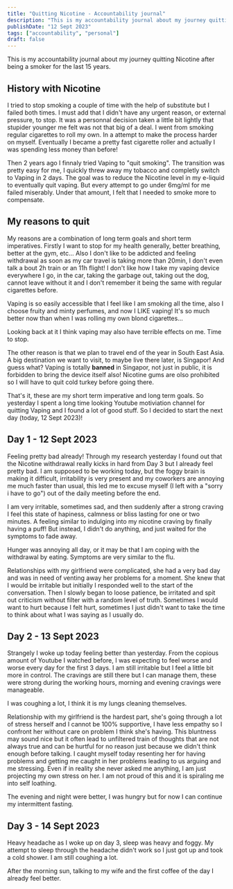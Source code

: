 ```yaml
---
title: "Quitting Nicotine - Accountability journal"
description: "This is my accountability journal about my journey quitting Nicotine after being a smoker for the last 15 years..."
publishDate: "12 Sept 2023"
tags: ["accountability", "personal"]
draft: false
---
```


This is my accountability journal about my journey quitting Nicotine after being a smoker for the last 15 years.

## History with Nicotine

I tried to stop smoking a couple of time with the help of substitute but I failed both times. I must add that I didn't have any urgent reason, or external pressure, to stop. It was a personnal decision taken a little bit lightly that stupider younger me felt was not that big of a deal. I went from smoking regular cigarettes to roll my own. In a attempt to make the process harder on myself. Eventually I became a pretty fast cigarette roller and actually I was spending less money than before!

Then 2 years ago I finnaly tried Vaping to "quit smoking". The transition was pretty easy for me, I quickly threw away my tobacco and completly switch to Vaping in 2 days. The goal was to reduce the Nicotine level in my e-liquid to eventually quit vaping. But every attempt to go under 6mg/ml for me failed miserably. Under that amount, I felt that I needed to smoke more to compensate.

## My reasons to quit

My reasons are a combination of long term goals and short term imperatives. Firstly I want to stop for my health generally, better breathing, better at the gym, etc... Also I don't like to be addicted and feeling withdrawal as soon as my car travel is taking more than 20min, I don't even talk a bout 2h train or an 11h flight! I don't like how I take my vaping device everywhere I go, in the car, taking the garbage out, taking out the dog, cannot leave without it and I don't remember it being the same with regular cigarettes before.

Vaping is so easily accessible that I feel like I am smoking all the time, also I choose fruity and minty perfumes, and now I LIKE vaping! It's so much better now than when I was rolling my own blond cigarettes...

Looking back at it I think vaping may also have terrible effects on me. Time to stop.

The other reason is that we plan to travel end of the year in South East Asia. A big destination we want to visit, to maybe live there later, is Singapor! And guess what? Vaping is totally **banned** in Singapor, not just in public, it is forbidden to bring the device itself also! Nicotine gums are olso prohibited so I will have to quit cold turkey before going there.

That's it, these are my short term imperative and long term goals. So yesterday I spent a long time looking Youtube motiviation channel for quitting Vaping and I found a lot of good stuff. So I decided to start the next day (today, 12 Sept 2023)!

## Day 1 - 12 Sept 2023

Feeling pretty bad already! Through my research yesterday I found out that the Nicotine withdrawal really kicks in hard from Day 3 but I already feel pretty bad. I am supposed to be working today, but the foggy brain is making it difficult, irritability is very present and my coworkers are annoying me much faster than usual, this led me to excuse myself (I left with a "sorry i have to go") out of the daily meeting before the end.

I am very irritable, sometimes sad, and then suddenly after a strong craving I feel this state of hapiness, calmness or bliss lasting for one or two minutes. A feeling similar to indulging into my nicotine craving by finally having a puff! But instead, I didn't do anything, and just waited for the symptoms to fade away.

Hunger was annoying all day, or it may be that I am coping with the withdrawal by eating. Symptoms are very similar to the flu.

Relationships with my girlfriend were complicated, she had a very bad day and was in need of venting away her problems for a moment. She knew that I would be irritable but initially I responded well to the start of the conversation. Then I slowly began to loose patience, be irritated and spit out criticism without filter with a random level of truth. Sometimes I would want to hurt because I felt hurt, sometimes I just didn't want to take the time to think about what I was saying as I usually do.

## Day 2 - 13 Sept 2023

Strangely I woke up today feeling better than yesterday. From the copious amount of Youtube I watched before, I was expecting to feel worse and worse every day for the first 3 days. I am still irritable but I feel a little bit more in control. The cravings are still there but I can manage them, these were strong during the working hours, morning and evening cravings were manageable.

I was coughing a lot, I think it is my lungs cleaning themselves.

Relationship with my girlfriend is the hardest part, she's going through a lot of stress herself and I cannot be 100% supportive, I have less empathy so I confront her without care on problem I think she's having. This bluntness may sound nice but it often lead to unfiltered train of thoughts that are not always true and can be hurtful for no reason just because we didn't think enough before talking. I caught myself today resenting her for having problems and getting me caught in her problems leading to us arguing and me stressing. Even if in reality she never asked me anything, I am just projecting my own stress on her. I am not proud of this and it is spiraling me into self loathing.

The evening and night were better, I was hungry but for now I can continue my intermittent fasting.

## Day 3 - 14 Sept 2023

Heavy headache as I woke up on day 3, sleep was heavy and foggy. My attempt to sleep through the headache didn't work so I just got up and took a cold shower. I am still coughing a lot.

After the morning sun, talking to my wife and the first coffee of the day I already feel better.
